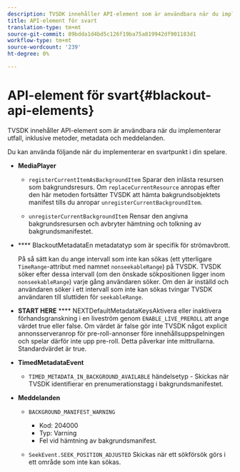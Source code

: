 ```yaml
---
description: TVSDK innehåller API-element som är användbara när du implementerar utfall, inklusive metoder, metadata och meddelanden.
title: API-element för svart
translation-type: tm+mt
source-git-commit: 89bdda1d4bd5c126f19ba75a819942df901183d1
workflow-type: tm+mt
source-wordcount: '239'
ht-degree: 0%

---
```



# API-element för svart{#blackout-api-elements}

TVSDK innehåller API-element som är användbara när du implementerar utfall, inklusive metoder, metadata och meddelanden.

Du kan använda följande när du implementerar en svartpunkt i din spelare.

* **MediaPlayer**

   * `registerCurrentItemAsBackgroundItem` Sparar den inlästa resursen som bakgrundsresurs. Om `replaceCurrentResource` anropas efter den här metoden fortsätter TVSDK att hämta bakgrundsobjektets manifest tills du anropar `unregisterCurrentBackgroundItem`.

   * `unregisterCurrentBackgroundItem`  Rensar den angivna bakgrundsresursen och avbryter hämtning och tolkning av bakgrundsmanifestet.

* **** BlackoutMetadataEn metadatatyp som är specifik för strömavbrott.

   På så sätt kan du ange intervall som inte kan sökas (ett ytterligare `TimeRange`-attribut med namnet `nonseekableRange`) på TVSDK. TVSDK söker efter dessa intervall (om den önskade sökpositionen ligger inom `nonseekableRange`) varje gång användaren söker. Om den är inställd och användaren söker i ett intervall som inte kan sökas tvingar TVSDK användaren till sluttiden för `seekableRange`.

* **START HERE** **** NEXTDefaultMetadataKeysAktivera eller inaktivera förhandsgranskning i en liveström genom  `ENABLE_LIVE_PREROLL` att ange värdet true eller false. Om värdet är false gör inte TVSDK något explicit annonsserveranrop för pre-roll-annonser före innehållsuppspelningen och spelar därför inte upp pre-roll. Detta påverkar inte mittrullarna. Standardvärdet är true.

* **TimedMetadataEvent**

   * `TIMED_METADATA_IN_BACKGROUND_AVAILABLE` händelsetyp - Skickas när TVSDK identifierar en prenumerationstagg i bakgrundsmanifestet.

* **Meddelanden**

   * `BACKGROUND_MANIFEST_WARNING`

      * Kod: 204000
      * Typ: Varning
      * Fel vid hämtning av bakgrundsmanifest.
   * `SeekEvent.SEEK_POSITION_ADJUSTED` Skickas när ett sökförsök görs i ett område som inte kan sökas.


